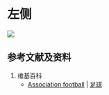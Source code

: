 # 左侧

![](/images/在解剖学基础下进行身体锻炼/足球运动过程中的肌肉受力原理/梅西式背后摆脱过人/左侧/1a1.jpg)

## 参考文献及资料

1. 维基百科
	- [Association football](https://en.wikipedia.org/wiki/Association_football) | [足球](https://zh.wikipedia.org/wiki/%E8%B6%B3%E7%90%83)


